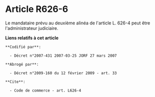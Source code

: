 # Article R626-6

Le mandataire prévu au deuxième alinéa de l'article L. 626-4 peut être l'administrateur judiciaire.

**Liens relatifs à cet article**

	**Codifié par**:

	  - Décret n°2007-431 2007-03-25 JORF 27 mars 2007

	**Abrogé par**:

	  - Décret n°2009-160 du 12 février 2009 - art. 33

	**Cite**:

	  - Code de commerce - art. L626-4
